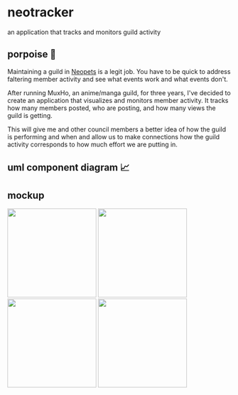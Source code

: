 # neotracker
an application that tracks and monitors guild activity

## porpoise 🐬 
Maintaining a guild in [Neopets](http://www.neopets.com) is a legit job. You have to be quick to address faltering member activity and see what events work and what events don't.

After running MuxHo, an anime/manga guild, for three years, I've decided to create an application that visualizes and monitors member activity. It tracks how many members posted, who are posting, and how many views the guild is getting.

This will give me and other council members a better idea of how the guild is performing and when and allow us to make connections how the guild activity corresponds to how much effort we are putting in.

## uml component diagram 📈

## mockup
<img src="public/img/homepage.png" width="200px"> <img src="public/img/memberspage.png" width="200px"> <img src="public/img/neomailpage.png" width="200px"> <img src="public/img/createneomailpage.png" width="200px">